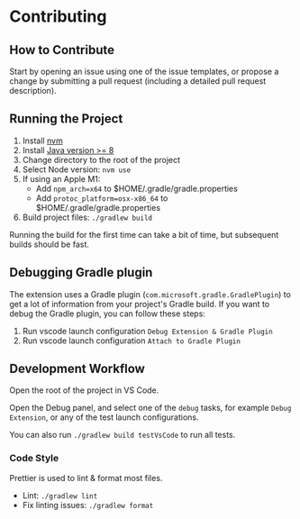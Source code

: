 # Contributing

## How to Contribute

Start by opening an issue using one of the issue templates, or propose a change by submitting a pull request (including a detailed pull request description).

## Running the Project

1. Install [nvm](https://github.com/nvm-sh/nvm)
2. Install [Java version >= 8](https://adoptopenjdk.net/)
3. Change directory to the root of the project
4. Select Node version: `nvm use`
5. If using an Apple M1:
   - Add `npm_arch=x64` to $HOME/.gradle/gradle.properties
   - Add `protoc_platform=osx-x86_64` to $HOME/.gradle/gradle.properties
6. Build project files: `./gradlew build`

Running the build for the first time can take a bit of time, but subsequent builds should be fast.

## Debugging Gradle plugin

The extension uses a Gradle plugin (`com.microsoft.gradle.GradlePlugin`) to get a lot of information from your project's Gradle build. If you want to debug the Gradle plugin, you can follow these steps:

1. Run vscode launch configuration `Debug Extension & Gradle Plugin`
2. Run vscode launch configuration `Attach to Gradle Plugin`

## Development Workflow

Open the root of the project in VS Code.

Open the Debug panel, and select one of the `debug` tasks, for example `Debug Extension`, or any of the test launch configurations.

You can also run `./gradlew build testVsCode` to run all tests.

### Code Style

Prettier is used to lint & format most files.

- Lint: `./gradlew lint`
- Fix linting issues: `./gradlew format`
